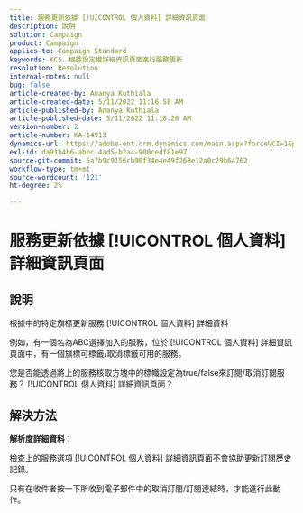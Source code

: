 ```yaml
---
title: 服務更新依據 [!UICONTROL 個人資料] 詳細資訊頁面
description: 說明
solution: Campaign
product: Campaign
applies-to: Campaign Standard
keywords: KCS，根據設定檔詳細資訊頁面進行服務更新
resolution: Resolution
internal-notes: null
bug: false
article-created-by: Ananya Kuthiala
article-created-date: 5/11/2022 11:16:58 AM
article-published-by: Ananya Kuthiala
article-published-date: 5/11/2022 11:18:26 AM
version-number: 2
article-number: KA-14913
dynamics-url: https://adobe-ent.crm.dynamics.com/main.aspx?forceUCI=1&pagetype=entityrecord&etn=knowledgearticle&id=9bbe52db-1bd1-ec11-a7b5-0022480a8e40
exl-id: da91b4b6-abbc-4ad5-b2a4-900cedf81e97
source-git-commit: 5a7b9c9156cb90f34e4e49f268e12a0c29b64762
workflow-type: tm+mt
source-wordcount: '121'
ht-degree: 2%

---
```


# 服務更新依據 [!UICONTROL 個人資料] 詳細資訊頁面

## 說明


根據中的特定旗標更新服務 [!UICONTROL 個人資料] 詳細資料

例如，有一個名為ABC選擇加入的服務，位於 [!UICONTROL 個人資料] 詳細資訊頁面中，有一個旗標可標籤/取消標籤可用的服務。

您是否能透過將上的服務核取方塊中的標幟設定為true/false來訂閱/取消訂閱服務？ [!UICONTROL 個人資料] 詳細資訊頁面？

## 解決方法

<b>解析度詳細資料：</b>

檢查上的服務選項 [!UICONTROL 個人資料] 詳細資訊頁面不會協助更新訂閱歷史記錄。

只有在收件者按一下所收到電子郵件中的取消訂閱/訂閱連結時，才能進行此動作。
